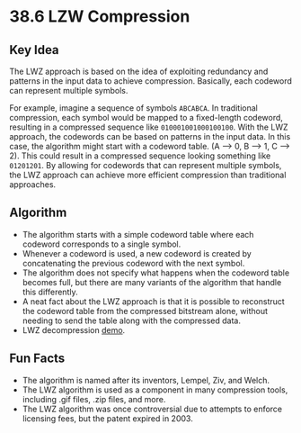 # 38.6 LZW Compression

## Key Idea

The LWZ approach is based on the idea of exploiting redundancy and patterns in the input data to achieve compression. Basically, each codeword can represent multiple symbols.

For example, imagine a sequence of symbols `ABCABCA`. In traditional compression, each symbol would be mapped to a fixed-length codeword, resulting in a compressed sequence like `010001001000100100`. With the LWZ approach, the codewords can be based on patterns in the input data. In this case, the algorithm might start with a codeword table. (A --> 0, B --> 1, C --> 2). This could result in a compressed sequence looking something like `01201201`. By allowing for codewords that can represent multiple symbols, the LWZ approach can achieve more efficient compression than traditional approaches.

## Algorithm

* The algorithm starts with a simple codeword table where each codeword corresponds to a single symbol.
* Whenever a codeword is used, a new codeword is created by concatenating the previous codeword with the next symbol.
* The algorithm does not specify what happens when the codeword table becomes full, but there are many variants of the algorithm that handle this differently.
* A neat fact about the LWZ approach is that it is possible to reconstruct the codeword table from the compressed bitstream alone, without needing to send the table along with the compressed data.
* LWZ decompression [demo](https://docs.google.com/presentation/d/1U8XO6CWfcU4QgrFOZmGjAgmaKxLc8HXk6qB1JQVlqrg/edit#slide=id.g53705ba95_0259).

## Fun Facts

* The algorithm is named after its inventors, Lempel, Ziv, and Welch.
* The LWZ algorithm is used as a component in many compression tools, including .gif files, .zip files, and more.
* The LWZ algorithm was once controversial due to attempts to enforce licensing fees, but the patent expired in 2003.
